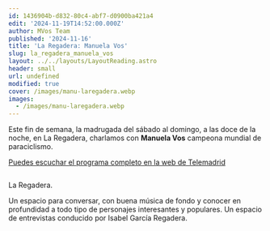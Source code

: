 ```yaml
---
id: 1436904b-d832-80c4-abf7-d0900ba421a4
edit: '2024-11-19T14:52:00.000Z'
author: MVos Team
published: '2024-11-16'
title: 'La Regadera: Manuela Vos'
slug: la_regadera_manuela_vos
layout: ../../layouts/LayoutReading.astro
header: small
url: undefined
modified: true
cover: /images/manu-laregadera.webp
images:
  - /images/manu-laregadera.webp
---
```


Este fin de semana, la madrugada del sábado al domingo, a las doce de la noche, en La Regadera, charlamos con **Manuela Vos** campeona mundial de paraciclismo.


[Puedes escuchar el programa completo en la web de Telemadrid](https://www.telemadrid.es/programas/la-regadera/La-Regadera-Manuela-Vos-16112024-9-2725617416--20241116010100.html)


<figure><img src="/images/manu-laregadera.webp" alt=""><figcaption align="left"></figcaption></figure>


La Regadera.


Un espacio para conversar, con buena música de fondo y conocer en profundidad a todo tipo de personajes interesantes y populares. Un espacio de entrevistas conducido por Isabel García Regadera.

